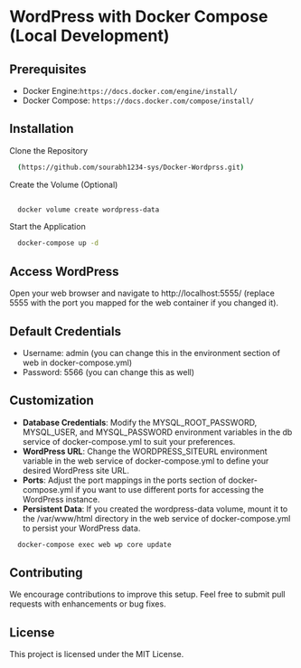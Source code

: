 
# WordPress with Docker Compose (Local Development)

## Prerequisites
- Docker Engine:`https://docs.docker.com/engine/install/`
- Docker Compose: `https://docs.docker.com/compose/install/`

## Installation

Clone the Repository

```bash
  (https://github.com/sourabh1234-sys/Docker-Wordprss.git)
```

Create the Volume (Optional)
```bash
  
  docker volume create wordpress-data
```
Start the Application
```bash
  docker-compose up -d
```

## Access WordPress

Open your web browser and navigate to http://localhost:5555/  (replace 5555 with the port you mapped for the web container if you changed it).

## Default Credentials
- Username: admin (you can change this in the environment section of web in docker-compose.yml)
- Password: 5566 (you can change this as well)

## Customization
- __Database Credentials__: Modify the MYSQL_ROOT_PASSWORD, MYSQL_USER, and MYSQL_PASSWORD environment variables in the db service of docker-compose.yml to suit your preferences.
- __WordPress URL__: Change the WORDPRESS_SITEURL environment variable in the web service of docker-compose.yml to define your desired WordPress site URL.
- __Ports__: Adjust the port mappings in the ports section of docker-compose.yml if you want to use different ports for accessing the WordPress instance.
- __Persistent Data__: If you created the wordpress-data volume, mount it to the /var/www/html directory in the web service of docker-compose.yml to persist your WordPress data.


```bash
  docker-compose exec web wp core update
```

## Contributing

We encourage contributions to improve this setup. Feel free to submit pull requests with enhancements or bug fixes.



## License

This project is licensed under the MIT License.

